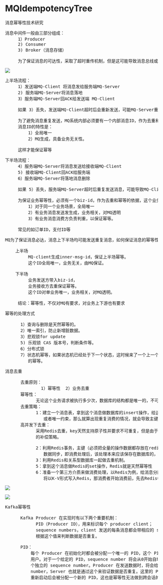 # MQIdempotencyTree
消息幂等性技术研究


<pre>
消息中间件一般由三部分组成：
     1）Producer
     2) Consumer
     3) Broker（消息存储）

     为了保证消息的可达性，采取了超时重传机制，但是这可能导致消息总线或者业务方收到重复消息。
</pre>

![](https://i.imgur.com/mHKjKQd.png)

<pre>
上半场流程：
     1）发送端MQ-Client 将消息发给服务端MQ-Server
     2) 服务端MQ-Server将消息落地
     3）服务端MQ-Server回ACK给发送端 MQ-Client

     如果 3）丢失，发送端MQ-Client超时后会重新发送，可能MQ-Server重复收到消息。

     为了避免消息重复发送，MQ系统内部必须要有一个内部消息ID，作为去重和幂等的依据，这个内部
     消息ID的特性是：
         1）全局唯一
         2）MQ生成，具备业务无关性。

     这样才能保证幂等
</pre>

<pre>
下半场流程：
     4）服务端MQ-Server将消息发送给接收端MQ-Client
     5) 接收端MQ-Client回ACK给服务端
     6）服务端MQ-Server将落地消息删除

     如果 5）丢失，服务端MQ-Server超时后重复发送消息，可能导致MQ-Client收到重复的消息。

     为保证业务幂等性，必须有一个biz-id，作为去重和幂等的依据，这个业务ID的特性是：
         1）对于同一个业务场景，全局唯一
         2）有业务消息发送发生成，业务相关，对MQ透明
         3）有业务消息消费方负责判重，以保证幂等。

     常见的如订单ID，支付ID等
</pre>

<pre>
MQ为了保证消息必达，消息上下半场均可能发送重复消息，如何保证消息的幂等性呢？

    上半场
         MQ-client生成inner-msg-id，保证上半场幂等。
         这个ID全局唯一，业务无关，由MQ保证。

    下半场
         业务发送方带入biz-id，
         业务接收方去重保证幂等。
         这个ID对单业务唯一，业务相关，对MQ透明。

     结论：幂等性，不仅对MQ有要求，对业务上下游也有要求
</pre>


<pre>
幂等的处理方式

      1）查询与删除是天然幂等的。
      2）唯一索引，防止新增脏数据。
      3）悲观锁for update
      5) 乐观锁 CAS 版本号，判断条件等。
      6）分布式锁
      7）状态机幂等，如果状态机已经处于下一个状态，这时候来了一个上一个状态的变更，理论是通不过的，这样的话，保证了有限状态机
         的幂等。
</pre>

<pre>
消息去重

      去重原则：
              1）幂等性  2）业务去重
      幂等性：
            无论这个业务请求被执行多少次，数据库的结构都是唯一的，不可改变的。
      去重策略：
            1：建立一个消息表，拿到这个消息做数据库的insert操作，给这个消息做一个唯一的主键
               或者唯一约束，那么就算出现重复消费的情况，就会导致主键冲突。
      高并发下去重：
            采用Redis去重，key天然支持原子性并要求不可重复，但是由于不再一个事务，要求有适当
            的补偿策略。

            2：利用Redis事务，主键（必须把全量的操作数据都存放在redis里，然后定时去和数据库）
               数据同步，即消费处理后，该处理本来应该保存在数据库的，先保存在Redis。
            3：利用Redis和关系型数据库一起做去重机制。
            5：拿到这个消息做Redis的set操作，Redis就是天然幂等性
            6：准备一个第三方介质来做消费处理，以Redis为例，给消息分配一个全局ID，只要消费国该消息，
               将<id, message>以K-V形式写入Redis，那消费者开始消费前，先去Redis中查询有没有消费记录即可。
</pre>

![](https://i.imgur.com/zHVZGyH.png)

![](https://i.imgur.com/yHVYwu1.png)

<pre>
Kafka幂等性

      Kafka Producer 在实现时有以下两个重要机制：
            PID（Producer ID），用来标识每个 producer client；
            sequence numbers，client 发送的每条消息都会带相应的 sequence number，Server 端就是
            根据这个值来判断数据是否重复。

      PID：
          每个 Producer 在初始化时都会被分配一个唯一的 PID，这个 PID 对应用是透明的，完全没有暴露给
          用户。对于一个给定的 PID，sequence number 将会从0开始自增，每个 Topic-Partition 都会有一
          个独立的 sequence number。Producer 在发送数据时，将会给每条 msg 标识一个 sequence 
          number，Server 也就是通过这个来验证数据是否重复。这里的 PID 是全局唯一的，Producer 故障后
          重新启动后会被分配一个新的 PID，这也是幂等性无法做到跨会话的一个原因。
</pre>

